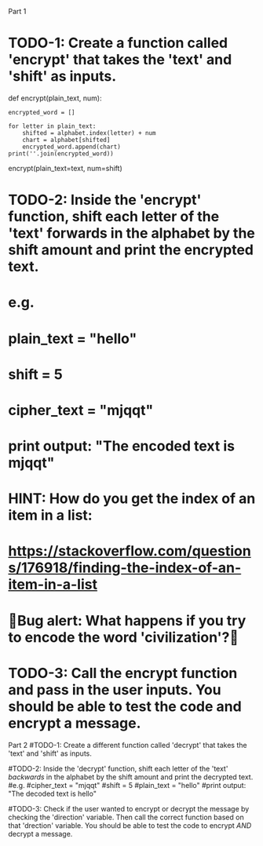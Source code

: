 Part 1

# TODO-1: Create a function called 'encrypt' that takes the 'text' and 'shift' as inputs.

def encrypt(plain_text, num):

    encrypted_word = []

    for letter in plain_text:
        shifted = alphabet.index(letter) + num
        chart = alphabet[shifted]
        encrypted_word.append(chart)
    print(''.join(encrypted_word))

encrypt(plain_text=text, num=shift)

# TODO-2: Inside the 'encrypt' function, shift each letter of the 'text' forwards in the alphabet by the shift amount and print the encrypted text.

# e.g.

# plain_text = "hello"

# shift = 5

# cipher_text = "mjqqt"

# print output: "The encoded text is mjqqt"

# HINT: How do you get the index of an item in a list:

# https://stackoverflow.com/questions/176918/finding-the-index-of-an-item-in-a-list

# 🐛Bug alert: What happens if you try to encode the word 'civilization'?🐛

# TODO-3: Call the encrypt function and pass in the user inputs. You should be able to test the code and encrypt a message.


Part 2
#TODO-1: Create a different function called 'decrypt' that takes the 'text' and 'shift' as inputs.

#TODO-2: Inside the 'decrypt' function, shift each letter of the 'text' _backwards_ in the alphabet by the shift amount and print the decrypted text.  
 #e.g.
#cipher_text = "mjqqt"
#shift = 5
#plain_text = "hello"
#print output: "The decoded text is hello"

#TODO-3: Check if the user wanted to encrypt or decrypt the message by checking the 'direction' variable. Then call the correct function based on that 'drection' variable. You should be able to test the code to encrypt _AND_ decrypt a message.

